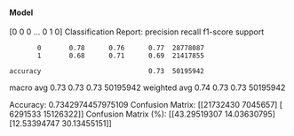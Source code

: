 #### Model
[0 0 0 ... 0 1 0]
Classification Report:
              precision    recall  f1-score   support

           0       0.78      0.76      0.77  28778087
           1       0.68      0.71      0.69  21417855

    accuracy                           0.73  50195942
   macro avg       0.73      0.73      0.73  50195942
weighted avg       0.74      0.73      0.73  50195942

Accuracy: 0.7342974457975109
Confusion Matrix:
[[21732430  7045657]
 [ 6291533 15126322]]
Confusion Matrix (%):
[[43.29519307 14.03630795]
 [12.53394747 30.13455151]]

